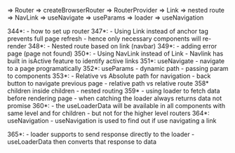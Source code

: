 => Router
=> createBrowserRouter
=> RouterProvider
=> Link
=> nested route
=> NavLink
=> useNavigate
=> useParams
=> loader
=> useNavigation

344*:
    - how to set up router
347*:
    - Using Link instead of anchor tag prevents full page refresh
    - hence only necessary components will re-render
348*:
    - Nested route based on link (navbar)
349*:
    - adding error page (page not found)
350*:
    - Using NavLink instead of Link
    - Navlink has built in isActive feature to identify active links
351*: useNavigate
    - navigate to a page programatically
352*: useParams
    - dynamic path
    - passing param to components
353*:
    - Relative vs Absolute path for navigation
    - back button to navigate previous page
    - relative path vs relative route
358* children inside children
    - nested routing
359*
    - using loader to fetch data before rendering page
    - when catching the loader always returns data not promise
360*:
    - the useLoaderData will be available in all components with
    same level and for children
    - but not for the higher level routers
364*: useNavigation
    - useNavigation is used to find out if use navigating a link
    
365*: 
    - loader supports to send response directly to the loader
    - useLoaderData then converts that response to data